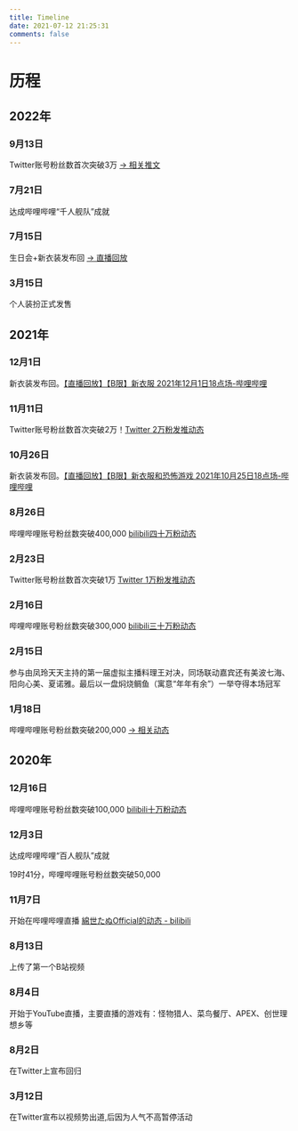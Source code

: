 ```yaml
---
title: Timeline
date: 2021-07-12 21:25:31
comments: false
---
```

# 历程
## 2022年
### 9月13日
Twitter账号粉丝数首次突破3万 [-> 相关推文](https://twitter.com/Hosimiya_Sio/status/1569589827728994304)
### 7月21日
达成哔哩哔哩“千人舰队”成就
### 7月15日
生日会+新衣装发布回 [-> 直播回放](https://b23.tv/BV1VU4y1B7eC)
### 3月15日
个人装扮正式发售
## 2021年
### 12月1日
新衣装发布回。[【直播回放】【B限】新衣服 2021年12月1日18点场-哔哩哔哩](https://b23.tv/BV163411b7bY)
### 11月11日
Twitter账号粉丝数首次突破2万！[Twitter 2万粉发推动态](https://twitter.com/Hosimiya_Sio/status/1458659171818110977)
### 10月26日
新衣装发布回。[【直播回放】【B限】新衣服和恐怖游戏 2021年10月25日18点场-哔哩哔哩](https://b23.tv/BV1y44y1v7D3)
### 8月26日
哔哩哔哩账号粉丝数突破400,000 [bilibili四十万粉动态](https://t.bilibili.com/563265942758517361)
### 2月23日
Twitter账号粉丝数首次突破1万 [Twitter 1万粉发推动态](https://twitter.com/Hosimiya_Sio/status/1363892817806848004)
### 2月16日
哔哩哔哩账号粉丝数突破300,000 [bilibili三十万粉动态](https://t.bilibili.com/492323279286140820)
### 2月15日
参与由凤玲天天主持的第一届虚拟主播料理王对决，同场联动嘉宾还有美波七海、阳向心美、夏诺雅。最后以一盘焖烧鲷鱼（寓意“年年有余”）一举夺得本场冠军
### 1月18日
哔哩哔哩账号粉丝数突破200,000 [-> 相关动态](https://t.bilibili.com/481498896541119642)
## 2020年
### 12月16日
哔哩哔哩账号粉丝数突破100,000 [bilibili十万粉动态](https://t.bilibili.com/101639009)
### 12月3日
达成哔哩哔哩“百人舰队”成就 

19时41分，哔哩哔哩账号粉丝数突破50,000
### 11月7日
开始在哔哩哔哩直播 [綿世たぬOfficial的动态 - bilibili](https://t.bilibili.com/454483874371127617)
### 8月13日
上传了第一个B站视频
### 8月4日
开始于YouTube直播，主要直播的游戏有：怪物猎人、菜鸟餐厅、APEX、创世理想乡等
### 8月2日
在Twitter上宣布回归
### 3月12日
在Twitter宣布以视频势出道,后因为人气不高暂停活动